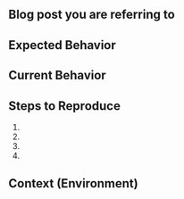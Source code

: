 <!--- This issue tracker is **ONLY** used for reporting bugs for examples presented in a blog post on [rieckpil.de](https://rieckpil.de/) or asking related questions. Please use [Stack Overflow](https://stackoverflow.com) for asking general questions. -->

## Blog post you are referring to
<!--- Please add the name of the blog post or the folder name of the source code -->

## Expected Behavior
<!--- Tell me what you expect -->

## Current Behavior
<!--- Tell me what happens instead of the expected behavior -->

## Steps to Reproduce
<!--- Provide a link to a live example or all steps to reproduce this bug -->
1.
2.
3.
4.

## Context (Environment)
<!--- What Java version are you using? Which application server? Which operating system? -->
<!--- Providing context helps me reproduce your issue -->
